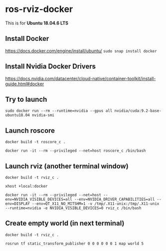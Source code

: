 # ros-rviz-docker

This is for **Ubuntu 18.04.6 LTS**

## Install Docker
https://docs.docker.com/engine/install/ubuntu/
`sudo snap install docker`

## Install Nvidia Docker Drivers
https://docs.nvidia.com/datacenter/cloud-native/container-toolkit/install-guide.html#docker

## Try to launch
`sudo docker run --rm --runtime=nvidia --gpus all nvidia/cuda:9.2-base-ubuntu18.04 nvidia-smi`

## Launch roscore
`docker build -t roscore_c .`

`docker run -it --rm --privileged --net=host roscore_c /bin/bash`

## Launch rviz (another terminal window)
`docker build -t rviz_c .`

`xhost +local:docker`

`docker run -it --rm --privileged --net=host --env=NVIDIA_VISIBLE_DEVICES=all --env=NVIDIA_DRIVER_CAPABILITIES=all --env=DISPLAY --env=QT_X11_NO_MITSHM=1 -v /tmp/.X11-unix:/tmp/.X11-unix --runtime=nvidia -e NVIDIA_VISIBLE_DEVICES=0 rviz_c /bin/bash`

## Create empty world (in next terminal)
`docker build -t rviz_c .`

`rosrun tf static_transform_publisher 0 0 0 0 0 0 1 map world 5`
